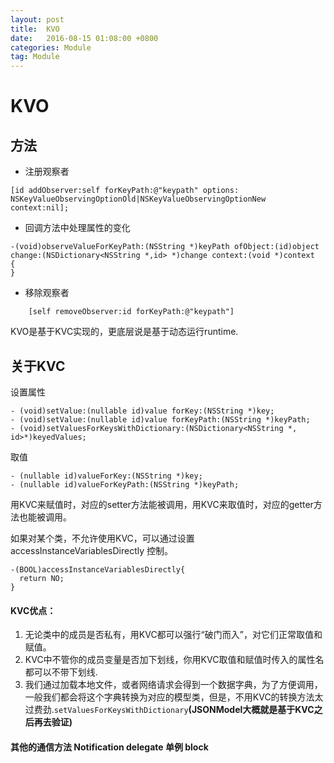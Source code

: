 ```yaml
---
layout: post
title:  KVO
date:   2016-08-15 01:08:00 +0800
categories: Module
tag: Module
---
```

# KVO  

## 方法  

* 注册观察者
```
[id addObserver:self forKeyPath:@"keypath" options:
NSKeyValueObservingOptionOld|NSKeyValueObservingOptionNew context:nil];
```
* 回调方法中处理属性的变化
 ```
 -(void)observeValueForKeyPath:(NSString *)keyPath ofObject:(id)object change:(NSDictionary<NSString *,id> *)change context:(void *)context
{
}
```
* 移除观察者
```
    [self removeObserver:id forKeyPath:@"keypath"]
```
KVO是基于KVC实现的，更底层说是基于动态运行runtime.
## 关于KVC
设置属性
```
- (void)setValue:(nullable id)value forKey:(NSString *)key;
- (void)setValue:(nullable id)value forKeyPath:(NSString *)keyPath;
- (void)setValuesForKeysWithDictionary:(NSDictionary<NSString *, id>*)keyedValues;
```
取值
```
- (nullable id)valueForKey:(NSString *)key;
- (nullable id)valueForKeyPath:(NSString *)keyPath;
```
用KVC来赋值时，对应的setter方法能被调用，用KVC来取值时，对应的getter方法也能被调用。

如果对某个类，不允许使用KVC，可以通过设置 accessInstanceVariablesDirectly 控制。
```
-(BOOL)accessInstanceVariablesDirectly{
  return NO;
}
```

#### KVC优点：
1. 无论类中的成员是否私有，用KVC都可以强行“破门而入”，对它们正常取值和赋值。
2. KVC中不管你的成员变量是否加下划线，你用KVC取值和赋值时传入的属性名都可以不带下划线.
3. 我们通过加载本地文件，或者网络请求会得到一个数据字典，为了方便调用，一般我们都会将这个字典转换为对应的模型类，但是，不用KVC的转换方法太过费劲.`setValuesForKeysWithDictionary`**(JSONModel大概就是基于KVC之后再去验证)**

#### 其他的通信方法 Notification delegate 单例 block
